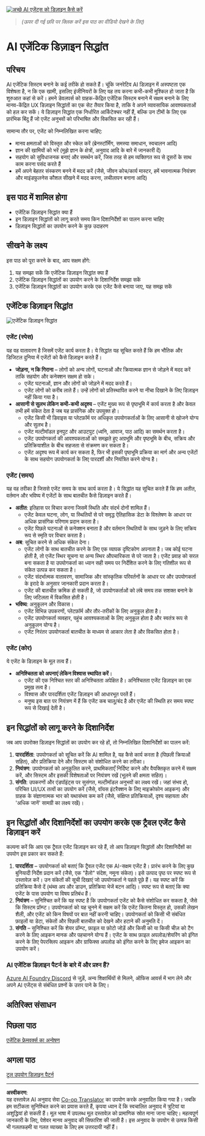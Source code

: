 <!--
CO_OP_TRANSLATOR_METADATA:
{
  "original_hash": "4c46e4ff9e349c521e2b0b17f51afa64",
  "translation_date": "2025-08-30T14:06:00+00:00",
  "source_file": "03-agentic-design-patterns/README.md",
  "language_code": "hi"
}
-->
[![अच्छे AI एजेंट्स को डिज़ाइन कैसे करें](../../../translated_images/lesson-3-thumbnail.1092dd7a8f1074a5b26e35aa8f810814e05a22fed1765c20c14b2b508c7ae379.hi.png)](https://youtu.be/m9lM8qqoOEA?si=4KimounNKvArQQ0K)

> _(ऊपर दी गई छवि पर क्लिक करें इस पाठ का वीडियो देखने के लिए)_
# AI एजेंटिक डिज़ाइन सिद्धांत

## परिचय

AI एजेंटिक सिस्टम बनाने के कई तरीके हो सकते हैं। चूंकि जनरेटिव AI डिज़ाइन में अस्पष्टता एक विशेषता है, न कि एक खामी, इसलिए इंजीनियरों के लिए यह तय करना कभी-कभी मुश्किल हो जाता है कि शुरुआत कहां से करें। हमने डेवलपर्स को ग्राहक-केंद्रित एजेंटिक सिस्टम बनाने में सक्षम बनाने के लिए मानव-केंद्रित UX डिज़ाइन सिद्धांतों का एक सेट तैयार किया है, ताकि वे अपने व्यावसायिक आवश्यकताओं को हल कर सकें। ये डिज़ाइन सिद्धांत एक निर्धारित आर्किटेक्चर नहीं हैं, बल्कि उन टीमों के लिए एक प्रारंभिक बिंदु हैं जो एजेंट अनुभवों को परिभाषित और विकसित कर रही हैं।

सामान्य तौर पर, एजेंट को निम्नलिखित करना चाहिए:

- मानव क्षमताओं को विस्तृत और स्केल करें (ब्रेनस्टॉर्मिंग, समस्या समाधान, स्वचालन आदि)
- ज्ञान की खामियों को भरें (मुझे ज्ञान के क्षेत्रों, अनुवाद आदि के बारे में जानकारी दें)
- सहयोग को सुविधाजनक बनाएं और समर्थन करें, जिस तरह से हम व्यक्तिगत रूप से दूसरों के साथ काम करना पसंद करते हैं
- हमें अपने बेहतर संस्करण बनने में मदद करें (जैसे, जीवन कोच/कार्य मास्टर, हमें भावनात्मक नियंत्रण और माइंडफुलनेस कौशल सीखने में मदद करना, लचीलापन बनाना आदि)

## इस पाठ में शामिल होगा

- एजेंटिक डिज़ाइन सिद्धांत क्या हैं
- इन डिज़ाइन सिद्धांतों को लागू करते समय किन दिशानिर्देशों का पालन करना चाहिए
- डिज़ाइन सिद्धांतों का उपयोग करने के कुछ उदाहरण

## सीखने के लक्ष्य

इस पाठ को पूरा करने के बाद, आप सक्षम होंगे:

1. यह समझा सकें कि एजेंटिक डिज़ाइन सिद्धांत क्या हैं
2. एजेंटिक डिज़ाइन सिद्धांतों का उपयोग करने के दिशानिर्देश समझा सकें
3. एजेंटिक डिज़ाइन सिद्धांतों का उपयोग करके एक एजेंट कैसे बनाया जाए, यह समझ सकें

## एजेंटिक डिज़ाइन सिद्धांत

![एजेंटिक डिज़ाइन सिद्धांत](../../../translated_images/agentic-design-principles.1cfdf8b6d3cc73c2b738951ee7b2043e224441d98babcf654be69d866120f93a.hi.png)

### एजेंट (स्पेस)

यह वह वातावरण है जिसमें एजेंट कार्य करता है। ये सिद्धांत यह सूचित करते हैं कि हम भौतिक और डिजिटल दुनिया में एजेंटों को कैसे डिज़ाइन करते हैं।

- **जोड़ना, न कि गिराना** – लोगों को अन्य लोगों, घटनाओं और क्रियात्मक ज्ञान से जोड़ने में मदद करें ताकि सहयोग और कनेक्शन सक्षम हो सके।
  - एजेंट घटनाओं, ज्ञान और लोगों को जोड़ने में मदद करते हैं।
  - एजेंट लोगों को करीब लाते हैं। उन्हें लोगों को प्रतिस्थापित करने या नीचा दिखाने के लिए डिज़ाइन नहीं किया गया है।
- **आसानी से सुलभ लेकिन कभी-कभी अदृश्य** – एजेंट मुख्य रूप से पृष्ठभूमि में कार्य करता है और केवल तभी हमें संकेत देता है जब यह प्रासंगिक और उपयुक्त हो।
  - एजेंट किसी भी डिवाइस या प्लेटफ़ॉर्म पर अधिकृत उपयोगकर्ताओं के लिए आसानी से खोजने योग्य और सुलभ है।
  - एजेंट मल्टीमॉडल इनपुट और आउटपुट (ध्वनि, आवाज, पाठ आदि) का समर्थन करता है।
  - एजेंट उपयोगकर्ता की आवश्यकताओं को समझते हुए अग्रभूमि और पृष्ठभूमि के बीच, सक्रिय और प्रतिक्रियाशील के बीच सहजता से संक्रमण कर सकता है।
  - एजेंट अदृश्य रूप में कार्य कर सकता है, फिर भी इसकी पृष्ठभूमि प्रक्रिया का मार्ग और अन्य एजेंटों के साथ सहयोग उपयोगकर्ता के लिए पारदर्शी और नियंत्रित करने योग्य है।

### एजेंट (समय)

यह वह तरीका है जिससे एजेंट समय के साथ कार्य करता है। ये सिद्धांत यह सूचित करते हैं कि हम अतीत, वर्तमान और भविष्य में एजेंटों के साथ बातचीत कैसे डिज़ाइन करते हैं।

- **अतीत**: इतिहास पर विचार करना जिसमें स्थिति और संदर्भ दोनों शामिल हैं।
  - एजेंट केवल घटना, लोग, या स्थितियों से परे समृद्ध ऐतिहासिक डेटा के विश्लेषण के आधार पर अधिक प्रासंगिक परिणाम प्रदान करता है।
  - एजेंट पिछले घटनाओं से कनेक्शन बनाता है और वर्तमान स्थितियों के साथ जुड़ने के लिए सक्रिय रूप से स्मृति पर विचार करता है।
- **अब**: सूचित करने से अधिक संकेत देना।
  - एजेंट लोगों के साथ बातचीत करने के लिए एक व्यापक दृष्टिकोण अपनाता है। जब कोई घटना होती है, तो एजेंट स्थिर सूचना या अन्य स्थिर औपचारिकता से परे जाता है। एजेंट प्रवाह को सरल बना सकता है या उपयोगकर्ता का ध्यान सही समय पर निर्देशित करने के लिए गतिशील रूप से संकेत उत्पन्न कर सकता है।
  - एजेंट संदर्भात्मक वातावरण, सामाजिक और सांस्कृतिक परिवर्तनों के आधार पर और उपयोगकर्ता के इरादे के अनुसार जानकारी प्रदान करता है।
  - एजेंट की बातचीत क्रमिक हो सकती है, जो उपयोगकर्ताओं को लंबे समय तक सशक्त बनाने के लिए जटिलता में विकसित होती है।
- **भविष्य**: अनुकूलन और विकास।
  - एजेंट विभिन्न उपकरणों, प्लेटफ़ॉर्म और तौर-तरीकों के लिए अनुकूल होता है।
  - एजेंट उपयोगकर्ता व्यवहार, पहुंच आवश्यकताओं के लिए अनुकूल होता है और स्वतंत्र रूप से अनुकूलन योग्य है।
  - एजेंट निरंतर उपयोगकर्ता बातचीत के माध्यम से आकार लेता है और विकसित होता है।

### एजेंट (कोर)

ये एजेंट के डिज़ाइन के मूल तत्व हैं।

- **अनिश्चितता को अपनाएं लेकिन विश्वास स्थापित करें**।
  - एजेंट की एक निश्चित स्तर की अनिश्चितता अपेक्षित है। अनिश्चितता एजेंट डिज़ाइन का एक प्रमुख तत्व है।
  - विश्वास और पारदर्शिता एजेंट डिज़ाइन की आधारभूत परतें हैं।
  - मनुष्य इस बात पर नियंत्रण में हैं कि एजेंट कब चालू/बंद है और एजेंट की स्थिति हर समय स्पष्ट रूप से दिखाई देती है।

## इन सिद्धांतों को लागू करने के दिशानिर्देश

जब आप उपरोक्त डिज़ाइन सिद्धांतों का उपयोग कर रहे हों, तो निम्नलिखित दिशानिर्देशों का पालन करें:

1. **पारदर्शिता**: उपयोगकर्ता को सूचित करें कि AI शामिल है, यह कैसे कार्य करता है (पिछली क्रियाओं सहित), और प्रतिक्रिया देने और सिस्टम को संशोधित करने का तरीका।
2. **नियंत्रण**: उपयोगकर्ता को अनुकूलित करने, प्राथमिकताएँ निर्दिष्ट करने और वैयक्तिकृत करने में सक्षम करें, और सिस्टम और इसकी विशेषताओं पर नियंत्रण रखें (भूलने की क्षमता सहित)।
3. **संगति**: उपकरणों और एंडपॉइंट्स पर सुसंगत, मल्टीमॉडल अनुभवों का लक्ष्य रखें। जहां संभव हो, परिचित UI/UX तत्वों का उपयोग करें (जैसे, वॉयस इंटरैक्शन के लिए माइक्रोफोन आइकन) और ग्राहक के संज्ञानात्मक भार को यथासंभव कम करें (जैसे, संक्षिप्त प्रतिक्रियाओं, दृश्य सहायता और 'अधिक जानें' सामग्री का लक्ष्य रखें)।

## इन सिद्धांतों और दिशानिर्देशों का उपयोग करके एक ट्रैवल एजेंट कैसे डिज़ाइन करें

कल्पना करें कि आप एक ट्रैवल एजेंट डिज़ाइन कर रहे हैं, तो आप डिज़ाइन सिद्धांतों और दिशानिर्देशों का उपयोग इस प्रकार कर सकते हैं:

1. **पारदर्शिता** – उपयोगकर्ता को बताएं कि ट्रैवल एजेंट एक AI-सक्षम एजेंट है। प्रारंभ करने के लिए कुछ बुनियादी निर्देश प्रदान करें (जैसे, एक "हैलो" संदेश, नमूना संकेत)। इसे उत्पाद पृष्ठ पर स्पष्ट रूप से दस्तावेज़ करें। उन संकेतों की सूची दिखाएं जो उपयोगकर्ता ने पहले पूछे हैं। यह स्पष्ट करें कि प्रतिक्रिया कैसे दें (थंब्स अप और डाउन, प्रतिक्रिया भेजें बटन आदि)। स्पष्ट रूप से बताएं कि क्या एजेंट के पास उपयोग या विषय प्रतिबंध हैं।
2. **नियंत्रण** – सुनिश्चित करें कि यह स्पष्ट है कि उपयोगकर्ता एजेंट को कैसे संशोधित कर सकता है, जैसे कि सिस्टम प्रॉम्प्ट। उपयोगकर्ता को यह चुनने में सक्षम करें कि एजेंट कितना विस्तृत हो, उसकी लेखन शैली, और एजेंट को किन विषयों पर बात नहीं करनी चाहिए। उपयोगकर्ता को किसी भी संबंधित फ़ाइलों या डेटा, संकेतों और पिछली बातचीत को देखने और हटाने की अनुमति दें।
3. **संगति** – सुनिश्चित करें कि शेयर प्रॉम्प्ट, फ़ाइल या फ़ोटो जोड़ें और किसी को या किसी चीज़ को टैग करने के लिए आइकन मानक और पहचानने योग्य हैं। एजेंट के साथ फ़ाइल अपलोड/शेयरिंग को इंगित करने के लिए पेपरक्लिप आइकन और ग्राफिक्स अपलोड को इंगित करने के लिए इमेज आइकन का उपयोग करें।

### AI एजेंटिक डिज़ाइन पैटर्न के बारे में और प्रश्न हैं?

[Azure AI Foundry Discord](https://aka.ms/ai-agents/discord) से जुड़ें, अन्य शिक्षार्थियों से मिलने, ऑफिस आवर्स में भाग लेने और अपने AI एजेंट्स से संबंधित प्रश्नों के उत्तर पाने के लिए।

## अतिरिक्त संसाधन

## पिछला पाठ

[एजेंटिक फ्रेमवर्क्स का अन्वेषण](../02-explore-agentic-frameworks/README.md)

## अगला पाठ

[टूल उपयोग डिज़ाइन पैटर्न](../04-tool-use/README.md)

---

**अस्वीकरण**:  
यह दस्तावेज़ AI अनुवाद सेवा [Co-op Translator](https://github.com/Azure/co-op-translator) का उपयोग करके अनुवादित किया गया है। जबकि हम सटीकता सुनिश्चित करने का प्रयास करते हैं, कृपया ध्यान दें कि स्वचालित अनुवाद में त्रुटियां या अशुद्धियां हो सकती हैं। मूल भाषा में उपलब्ध मूल दस्तावेज़ को प्रामाणिक स्रोत माना जाना चाहिए। महत्वपूर्ण जानकारी के लिए, पेशेवर मानव अनुवाद की सिफारिश की जाती है। इस अनुवाद के उपयोग से उत्पन्न किसी भी गलतफहमी या गलत व्याख्या के लिए हम उत्तरदायी नहीं हैं।